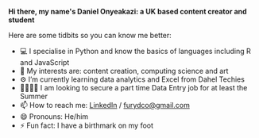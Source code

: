 **Hi there, my name's Daniel Onyeakazi: a UK based content creator and student**

Here are some tidbits so you can know me better: 

- 💻 I specialise in Python and know the basics of languages including R and JavaScript 
- 👀 My interests are: content creation, computing science and art
- ⚙️ I’m currently learning data analytics and Excel from Dahel Techies 
- 🫱🏻‍🫲🏾 I am looking to secure a part time Data Entry job for at least the Summer
- 📫 How to reach me: [LinkedIn](https://www.linkedin.com/in/daniel-onyeakazi-315b92262?utm_source=share&utm_campaign=share_via&utm_content=profile&utm_medium=ios_app) / furydco@gmail.com
- 😄 Pronouns: He/him
- ⚡ Fun fact: I have a birthmark on my foot



